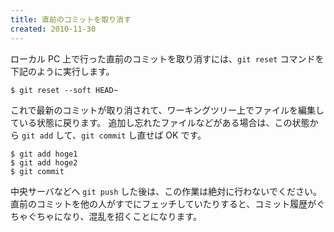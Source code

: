 ```yaml
---
title: 直前のコミットを取り消す
created: 2010-11-30
---
```


ローカル PC 上で行った直前のコミットを取り消すには、`git reset` コマンドを下記のように実行します。

~~~
$ git reset --soft HEAD~
~~~

これで最新のコミットが取り消されて、ワーキングツリー上でファイルを編集している状態に戻ります。
追加し忘れたファイルなどがある場合は、この状態から `git add` して、`git commit` し直せば OK です。

~~~
$ git add hoge1
$ git add hoge2
$ git commit
~~~

中央サーバなどへ `git push` した後は、この作業は絶対に行わないでください。
直前のコミットを他の人がすでにフェッチしていたりすると、コミット履歴がぐちゃぐちゃになり、混乱を招くことになります。

